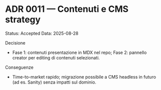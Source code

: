 # ADR 0011 — Contenuti e CMS strategy

Status: Accepted
Data: 2025-08-28

Decisione
- Fase 1: contenuti presentazione in MDX nel repo; Fase 2: pannello creator per editing di contenuti selezionati.

Conseguenze
- Time-to-market rapido; migrazione possibile a CMS headless in futuro (ad es. Sanity) senza impatti sul dominio.
